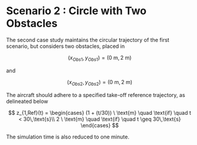 # Scenario 2 : Circle with Two Obstacles
The second case study maintains the circular trajectory of the first scenario, but considers two obstacles, placed in 

$$(x_{Obs1},y_{Obs1}) = (0\ \text{m},2\ \text{m})$$

and

$$(x_{Obs2},y_{Obs2}) = (0\ \text{m},2\ \text{m})$$

The aircraft should adhere to a specified take-off reference trajectory, as delineated below

$$
    z_{1,Ref}(t) = \begin{cases}
        (1 + (t/30)) \ \text{m} \quad \text{if}  \quad t < 30\,\text{s}\\
        2 \ \text{m} \quad \text{if}  \quad t \geq 30\,\text{s}
    \end{cases}
$$

The simulation time is also reduced to one minute.